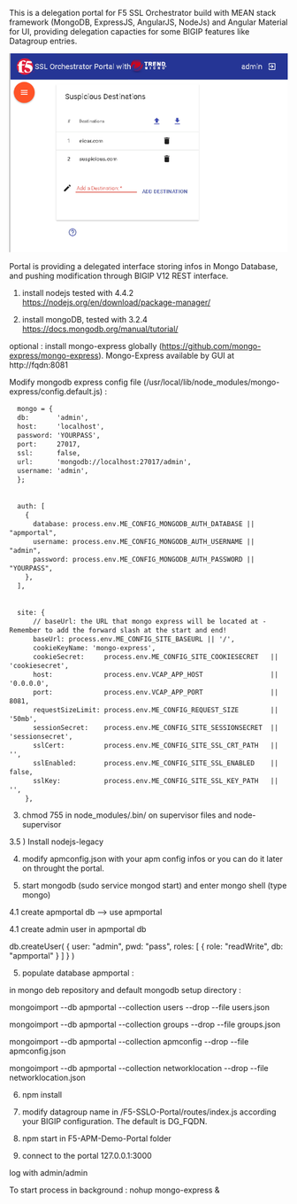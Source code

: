 This is a delegation portal for F5 SSL Orchestrator build with MEAN stack framework (MongoDB, ExpressJS, AngularJS, NodeJs) and Angular Material for UI, providing delegation capacties for some BIGIP features like Datagroup entries.

![alt tag](https://github.com/MattDierick/F5-Networks/blob/master/others/SSLO-PHP-Portal/ScreenShot.png?raw=true)

Portal is providing a delegated interface storing infos in Mongo Database, and pushing modification through BIGIP V12 REST interface.

1) install nodejs tested with 4.4.2 https://nodejs.org/en/download/package-manager/

2) install mongoDB, tested with 3.2.4 https://docs.mongodb.org/manual/tutorial/

optional : install mongo-express globally (https://github.com/mongo-express/mongo-express). Mongo-Express available by GUI at http://fqdn:8081

Modify mongodb express config file (/usr/local/lib/node_modules/mongo-express/config.default.js) :

      mongo = {
      db:       'admin',
      host:     'localhost',
      password: 'YOURPASS',
      port:     27017,
      ssl:      false,
      url:      'mongodb://localhost:27017/admin',
      username: 'admin',
      };


      auth: [
        {
          database: process.env.ME_CONFIG_MONGODB_AUTH_DATABASE || "apmportal",
          username: process.env.ME_CONFIG_MONGODB_AUTH_USERNAME || "admin",
          password: process.env.ME_CONFIG_MONGODB_AUTH_PASSWORD || "YOURPASS",
        },
      ],


      site: {
          // baseUrl: the URL that mongo express will be located at - Remember to add the forward slash at the start and end!
          baseUrl: process.env.ME_CONFIG_SITE_BASEURL || '/',
          cookieKeyName: 'mongo-express',
          cookieSecret:     process.env.ME_CONFIG_SITE_COOKIESECRET   || 'cookiesecret',
          host:             process.env.VCAP_APP_HOST                 || '0.0.0.0',
          port:             process.env.VCAP_APP_PORT                 || 8081,
          requestSizeLimit: process.env.ME_CONFIG_REQUEST_SIZE        || '50mb',
          sessionSecret:    process.env.ME_CONFIG_SITE_SESSIONSECRET  || 'sessionsecret',
          sslCert:          process.env.ME_CONFIG_SITE_SSL_CRT_PATH   || '',
          sslEnabled:       process.env.ME_CONFIG_SITE_SSL_ENABLED    || false,
          sslKey:           process.env.ME_CONFIG_SITE_SSL_KEY_PATH   || '',
        },



3) chmod 755 in node_modules/.bin/ on supervisor files and node-supervisor

3.5 ) Install nodejs-legacy

4) modify apmconfig.json with your apm config infos or you can do it later on throught the portal.

4) start mongodb (sudo service mongod start) and enter mongo shell (type mongo)

  4.1 create apmportal db --> use apmportal

  4.1 create admin user in apmportal db

  db.createUser(
     {
       user: "admin",
       pwd: "pass",
       roles:
         [
           { role: "readWrite", db: "apmportal" }
         ]
     }
  )


5) populate database apmportal :

in mongo deb repository and default mongodb setup directory :

mongoimport --db apmportal --collection users  --drop --file users.json

mongoimport --db apmportal --collection groups  --drop --file groups.json

mongoimport --db apmportal --collection apmconfig  --drop --file apmconfig.json

mongoimport --db apmportal --collection networklocation  --drop --file networklocation.json

6) npm install

7) modify datagroup name in /F5-SSLO-Portal/routes/index.js according your BIGIP configuration. The default is DG_FQDN.

8) npm start in F5-APM-Demo-Portal folder

9) connect to the portal 127.0.0.1:3000

log with admin/admin


To start process in background : nohup mongo-express &

